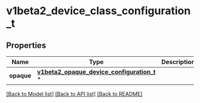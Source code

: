 # v1beta2_device_class_configuration_t

## Properties
Name | Type | Description | Notes
------------ | ------------- | ------------- | -------------
**opaque** | [**v1beta2_opaque_device_configuration_t**](v1beta2_opaque_device_configuration.md) \* |  | [optional] 

[[Back to Model list]](../README.md#documentation-for-models) [[Back to API list]](../README.md#documentation-for-api-endpoints) [[Back to README]](../README.md)


